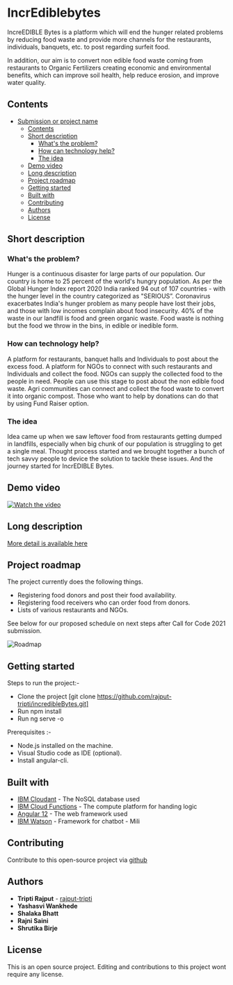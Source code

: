 # IncrEdiblebytes

IncreEDIBLE Bytes is a platform which will end the hunger related problems by reducing food waste and provide more channels for the restaurants, individuals, banquets, etc. to post regarding surfeit food.  

In addition, our aim is to convert non edible food waste coming from restaurants to Organic Fertilizers creating economic and environmental benefits, which can improve soil health, help reduce erosion, and improve water quality.

## Contents

- [Submission or project name](#submission-or-project-name)
  - [Contents](#contents)
  - [Short description](#short-description)
    - [What's the problem?](#whats-the-problem)
    - [How can technology help?](#how-can-technology-help)
    - [The idea](#the-idea)
  - [Demo video](#demo-video)
  - [Long description](#long-description)
  - [Project roadmap](#project-roadmap)
  - [Getting started](#getting-started)
  - [Built with](#built-with)
  - [Contributing](#contributing)
  - [Authors](#authors)
  - [License](#license)

## Short description

### What's the problem?

Hunger is a continuous disaster for large parts of our population. Our country is home to 25 percent of the world's hungry population. As per the Global Hunger Index report 2020 India ranked 94 out of 107 countries - with the hunger level in the country categorized as "SERIOUS”. Coronavirus exacerbates India's hunger problem as many people have lost their jobs, and those with low incomes complain about food insecurity.
40% of the waste in our landfill is food and green organic waste. Food waste is nothing but the food we throw in the bins, in edible or inedible form.

### How can technology help?

A platform for restaurants, banquet halls and Individuals to post about the excess food. A platform for NGOs to connect with such restaurants and Individuals and collect the food. NGOs can supply the collected food to the people in need. People can use this stage to post about the non edible food waste. Agri communities can connect and collect the food waste to convert it into organic compost. Those who want to help by donations can do that by using Fund Raiser option.


### The idea

Idea came up when we saw leftover food from restaurants getting dumped in landfills, especially when big chunk of our population is struggling to get a single meal. Thought process started and we brought together a bunch of tech savvy people to device the solution to tackle these issues. And the journey started for IncrEDIBLE Bytes. 

## Demo video

[![Watch the video](https://github.com/Call-for-Code/Liquid-Prep/blob/master/images/readme/IBM-interview-video-image.png)](https://youtu.be/vOgCOoy_Bx0)


## Long description

[More detail is available here](./Description.md)

## Project roadmap

The project currently does the following things.

- Registering food donors and post their food availability.
- Registering food receivers who can order food from donors.
- Lists of various restaurants and NGOs.

See below for our proposed schedule on next steps after Call for Code 2021 submission.

![Roadmap](./roadmap.jpg)

## Getting started

Steps to run the project:-

- Clone the project [git clone https://github.com/rajput-tripti/incredibleBytes.git]
- Run npm install
- Run ng serve -o

Prerequisites :-
- Node.js installed on the machine.
- Visual Studio code as IDE (optional).
- Install angular-cli.

## Built with

- [IBM Cloudant](https://cloud.ibm.com/catalog?search=cloudant#search_results) - The NoSQL database used
- [IBM Cloud Functions](https://cloud.ibm.com/catalog?search=cloud%20functions#search_results) - The compute platform for handing logic
- [Angular 12](https://angular.io/) - The web framework used
- [IBM Watson](https://www.ibm.com/in-en/watson) - Framework for chatbot - Mili

## Contributing

Contribute to this open-source project via [github](https://github.com/rajput-tripti/incredibleBytes)

## Authors

- **Tripti Rajput** - [rajput-tripti](https://github.com/rajput-tripti/)
- **Yashasvi Wankhede** 
- **Shalaka Bhatt** 
- **Rajni Saini**
- **Shrutika Birje**

## License

This is an open source project. Editing and contributions to this project wont require any license. 
